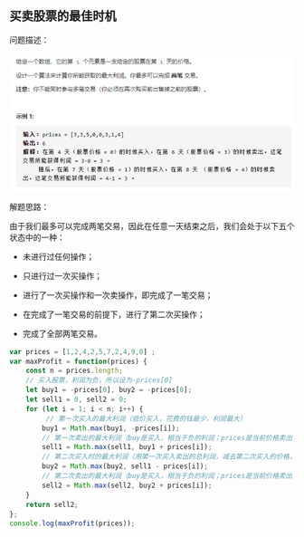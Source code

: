 ## 买卖股票的最佳时机

问题描述：

![image-20210115231057373](../img/image-20210115231057373.png)

解题思路：

由于我们最多可以完成两笔交易，因此在任意一天结束之后，我们会处于以下五个状态中的一种：

- 未进行过任何操作；


- 只进行过一次买操作；


- 进行了一次买操作和一次卖操作，即完成了一笔交易；


- 在完成了一笔交易的前提下，进行了第二次买操作；


- 完成了全部两笔交易。


```javascript
var prices = [1,2,4,2,5,7,2,4,9,0] ;
var maxProfit = function(prices) {
    const n = prices.length;
    // 买入股票，利润为负，所以设为-prices[0]
    let buy1 = -prices[0], buy2 = -prices[0];
    let sell1 = 0, sell2 = 0;
    for (let i = 1; i < n; i++) {
         // 第一次买入的最大利润（低价买入，花费的钱最少，利润最大）
        buy1 = Math.max(buy1, -prices[i]);
        // 第一次卖出的最大利润（buy是买入，相当于负的利润；prices是当前价格卖出；两值相加，也就是第一次买入卖出的总利润）
        sell1 = Math.max(sell1, buy1 + prices[i]);
        // 第二次买入时的最大利润（用第一次买入卖出的总利润，减去第二次买入的价格，也就是当前的利润，与buy2进行比较，找到最大利润）
        buy2 = Math.max(buy2, sell1 - prices[i]);
        // 第二次卖出的最大利润（buy是买入，相当于负的利润；prices是当前价格卖出；两值相加，也就是两次买卖的总利润）
        sell2 = Math.max(sell2, buy2 + prices[i]);
    }
    return sell2;
};
console.log(maxProfit(prices));
```

